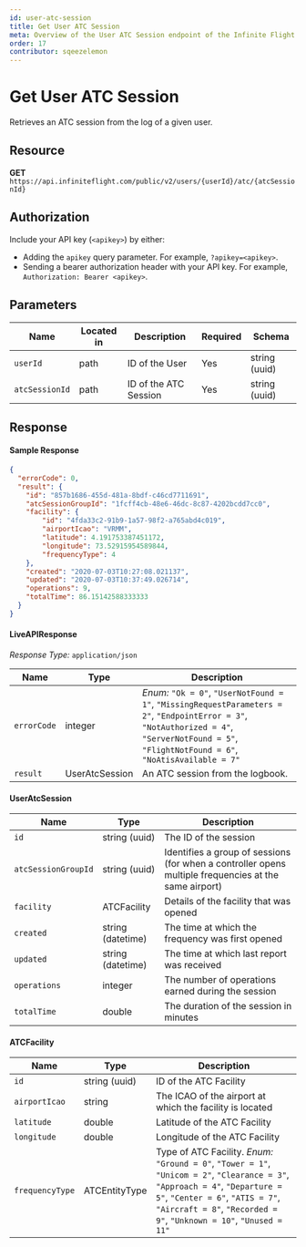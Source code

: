 ```yaml
---
id: user-atc-session
title: Get User ATC Session
meta: Overview of the User ATC Session endpoint of the Infinite Flight Live API
order: 17
contributor: sqeezelemon
---
```


# Get User ATC Session

Retrieves an ATC session from the log of a given user.

## Resource

**GET** `https://api.infiniteflight.com/public/v2/users/{userId}/atc/{atcSessionId}`

## Authorization

Include your API key (`<apikey>`) by either:

- Adding the `apikey` query parameter. For example, `?apikey=<apikey>`.
- Sending a bearer authorization header with your API key. For example, `Authorization: Bearer <apikey>`.

## Parameters

| Name     | Located in | Description    | Required | Schema        |
| -------- | ---------- | -------------- | -------- | ------------- |
| `userId` | path       | ID of the User | Yes      | string (uuid) |
| `atcSessionId` | path | ID of the ATC Session | Yes | string (uuid) |

## Response

#### Sample Response

```json
{
  "errorCode": 0,
  "result": {
    "id": "857b1686-455d-481a-8bdf-c46cd7711691",
    "atcSessionGroupId": "1fcff4cb-48e6-46dc-8c87-4202bcdd7cc0",
    "facility": {
        "id": "4fda33c2-91b9-1a57-98f2-a765abd4c019",
        "airportIcao": "VRMM",
        "latitude": 4.191753387451172,
        "longitude": 73.52915954589844,
        "frequencyType": 4
    },
    "created": "2020-07-03T10:27:08.021137",
    "updated": "2020-07-03T10:37:49.026714",
    "operations": 9,
    "totalTime": 86.15142588333333
  }
}
```

#### LiveAPIResponse

*Response Type:* `application/json`

| Name | Type | Description |
| -- | -- | -- |
| `errorCode` | integer | _Enum:_ `"Ok = 0"`, `"UserNotFound = 1"`, `"MissingRequestParameters = 2"`, `"EndpointError = 3"`, `"NotAuthorized = 4"`, `"ServerNotFound = 5"`, `"FlightNotFound = 6"`, `"NoAtisAvailable = 7"` |
| `result` | UserAtcSession | An ATC session from the logbook. |

#### UserAtcSession

| Name | Type | Description |
| -- | -- | -- |
| `id` | string (uuid) | The ID of the session |
| `atcSessionGroupId` | string (uuid) | Identifies a group of sessions (for when a controller opens multiple frequencies at the same airport) |
| `facility` | ATCFacility | Details of the facility that was opened |
| `created` | string (datetime) | The time at which the frequency was first opened |
| `updated` | string (datetime) | The time at which last report was received |
| `operations` | integer | The number of operations earned during the session |
| `totalTime` | double | The duration of the session in minutes |

#### ATCFacility

| Name | Type | Description |
| -- | -- | -- |
| `id` | string (uuid) | ID of the ATC Facility |
| `airportIcao` | string | The ICAO of the airport at which the facility is located |
| `latitude` | double | Latitude of the ATC Facility |
| `longitude` | double | Longitude of the ATC Facility |
| `frequencyType` | ATCEntityType | Type of ATC Facility. _Enum:_ `"Ground = 0"`, `"Tower = 1"`, `"Unicom = 2"`, `"Clearance = 3"`, `"Approach = 4"`, `"Departure = 5"`, `"Center = 6"`, `"ATIS = 7"`, `"Aircraft = 8"`, `"Recorded = 9"`, `"Unknown = 10"`, `"Unused = 11"` |